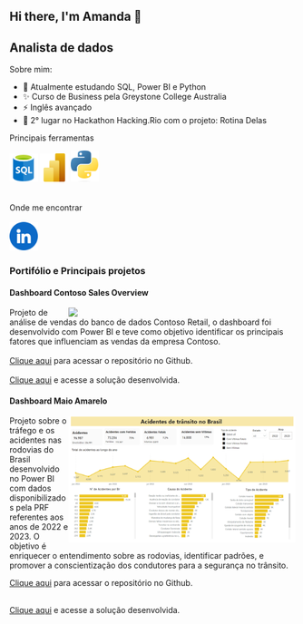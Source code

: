 ## Hi there, I'm Amanda 👋

## Analista de dados
Sobre mim:

- 🌱 Atualmente estudando SQL, Power BI e Python
- ✨ Curso de Business pela Greystone College Australia
- ⚡ Inglês avançado
- 🔭  2° lugar no Hackathon Hacking.Rio com o projeto: Rotina Delas 

Principais ferramentas 
<div>
<img width="50" src="https://github.com/amandalmeida2/Portifolio/blob/main/Icones/sql.png?raw=true">
<img width="50" src="https://github.com/amandalmeida2/Portifolio/blob/main/Icones/power%20bi.png?raw=true">
<img width="50" src="https://github.com/amandalmeida2/Portifolio/blob/main/Icones/python.png?raw=true">
</div>
<br></br>
Onde me encontrar
<br></br>
<div>
  <a href="https://www.linkedin.com/in/amanda16almeida/">
      <img width="50" src="https://github.com/amandalmeida2/Portifolio/blob/main/Icones/linkedin.png?raw=true"></a>
</div>

### Portifólio e Principais projetos
#### Dashboard Contoso Sales Overview
<img align="right" width="400" src="https://github.com/amandalmeida2/Contoso_Sales/blob/main/Imagens/Dashboard.png?raw=true">
Projeto de análise de vendas do banco de dados Contoso Retail, o dashboard foi desenvolvido com Power BI e teve como objetivo identificar os principais fatores que influenciam as vendas da empresa Contoso.
<br></br>
<a href="https://github.com/amandalmeida2/Contoso_Sales.git"> Clique aqui</a>  para acessar o repositório no Github.
<br></br>
<a target="_blank" href="https://app.powerbi.com/view?r=eyJrIjoiNDFiMDBkOWMtYjRmYS00ZjFmLTgwZTEtYWM1YzgxZmViYWExIiwidCI6Ijc1OGRlZGVlLTk1YmItNGU2Mi05MWU2LTU3OTRiMTUwZjFhYSJ9" >Clique aqui</a> e acesse a solução desenvolvida.

#### Dashboard Maio Amarelo
<img align="right" width="400" src="https://github.com/amandalmeida2/Acidentes_de_transito_br/blob/main/Imagens/Desafio%20Maio%20Amarelo%20pg1.png?raw=true">

Projeto sobre o tráfego e os acidentes nas rodovias do Brasil desenvolvido no Power BI com dados disponibilizados pela PRF referentes aos anos de 2022 e 2023. O objetivo é enriquecer o entendimento sobre as rodovias, identificar padrões, e promover a conscientização dos condutores para a segurança no trânsito.

<a href="https://github.com/amandalmeida2/Acidentes_de_transito_br"> Clique aqui</a>  para acessar o repositório no Github.
<br></br>

<a target="_blank" href="https://app.powerbi.com/view?r=eyJrIjoiZjFhMDM4NjItOWM0Yi00Y2IyLTkyMDUtY2M2MGU3MmY0NGI3IiwidCI6Ijc1OGRlZGVlLTk1YmItNGU2Mi05MWU2LTU3OTRiMTUwZjFhYSJ9" >Clique aqui</a> e acesse a solução desenvolvida.

<!--
**amandalmeida2/amandalmeida2** is a ✨ _special_ ✨ repository because its `README.md` (this file) appears on your GitHub profile.

Here are some ideas to get you started:

- 🔭 I’m currently working on ...
- 🌱 I’m currently learning ...
- 👯 I’m looking to collaborate on ...
- 🤔 I’m looking for help with ...
- 💬 Ask me about ...
- 📫 How to reach me: ...
- 😄 Pronouns: ...
- ⚡ Fun fact: ...


<img width="" src="">
<a href="http"Clique aqui </a>>
ou 
<div>
<a href="http"Clique aqui
<img width="" src="">
</a>>
</div>
-->

